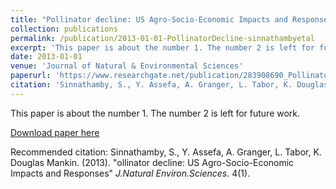 ```yaml
---
title: "Pollinator decline: US Agro-Socio-Economic Impacts and Responses"
collection: publications
permalink: /publication/2013-01-01-PollinatorDecline-sinnathambyetal
excerpt: 'This paper is about the number 1. The number 2 is left for future work.'
date: 2013-01-01
venue: 'Journal of Natural & Environmental Sciences'
paperurl: 'https://www.researchgate.net/publication/283908690_Pollinator_Decline_US_Agro-Socio-Economic_Impacts_and_Responses'
citation: 'Sinnathamby, S., Y. Assefa, A. Granger, L. Tabor, K. Douglas Mankin. (2013). &quot;Pollinator decline: US Agro-Socio-Economic Impacts and Responses.&quot; <i>J.Natural Environ.Sciences</i>. 4(1).'
---
```

This paper is about the number 1. The number 2 is left for future work.

[Download paper here](http://SumathyS.github.io/files/paper3.pdf)

Recommended citation: Sinnathamby, S., Y. Assefa, A. Granger, L. Tabor, K. Douglas Mankin. (2013). "ollinator decline: US Agro-Socio-Economic Impacts and Responses" <i>J.Natural Environ.Sciences</i>. 4(1).
